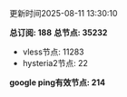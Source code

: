 更新时间2025-08-11 13:30:10

**总订阅: 188**
**总节点: 35232**
- vless节点: 11283
- hysteria2节点: 22

**google ping有效节点: 214**

